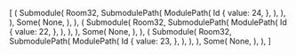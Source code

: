 [
    (
        Submodule(
            Room32,
            SubmodulePath(
                ModulePath(
                    Id {
                        value: 24,
                    },
                ),
            ),
        ),
        Some(
            None,
        ),
    ),
    (
        Submodule(
            Room32,
            SubmodulePath(
                ModulePath(
                    Id {
                        value: 22,
                    },
                ),
            ),
        ),
        Some(
            None,
        ),
    ),
    (
        Submodule(
            Room32,
            SubmodulePath(
                ModulePath(
                    Id {
                        value: 23,
                    },
                ),
            ),
        ),
        Some(
            None,
        ),
    ),
]
